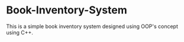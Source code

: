 # Book-Inventory-System

This is a simple book inventory system designed using OOP's concept using C++.

